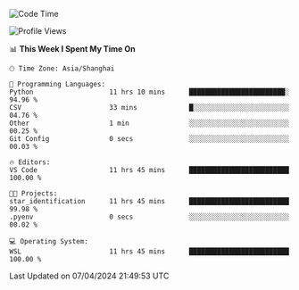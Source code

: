 <!--START_SECTION:waka-->
![Code Time](http://img.shields.io/badge/Code%20Time-1%2C602%20hrs%2058%20mins-blue)

![Profile Views](http://img.shields.io/badge/Profile%20Views-0-blue)

📊 **This Week I Spent My Time On** 

```text
🕑︎ Time Zone: Asia/Shanghai

💬 Programming Languages: 
Python                   11 hrs 10 mins      ████████████████████████░   94.96 % 
CSV                      33 mins             █░░░░░░░░░░░░░░░░░░░░░░░░   04.76 % 
Other                    1 min               ░░░░░░░░░░░░░░░░░░░░░░░░░   00.25 % 
Git Config               0 secs              ░░░░░░░░░░░░░░░░░░░░░░░░░   00.03 % 

🔥 Editors: 
VS Code                  11 hrs 45 mins      █████████████████████████   100.00 % 

🐱‍💻 Projects: 
star_identification      11 hrs 45 mins      █████████████████████████   99.98 % 
.pyenv                   0 secs              ░░░░░░░░░░░░░░░░░░░░░░░░░   00.02 % 

💻 Operating System: 
WSL                      11 hrs 45 mins      █████████████████████████   100.00 % 
```


 Last Updated on 07/04/2024 21:49:53 UTC
<!--END_SECTION:waka-->